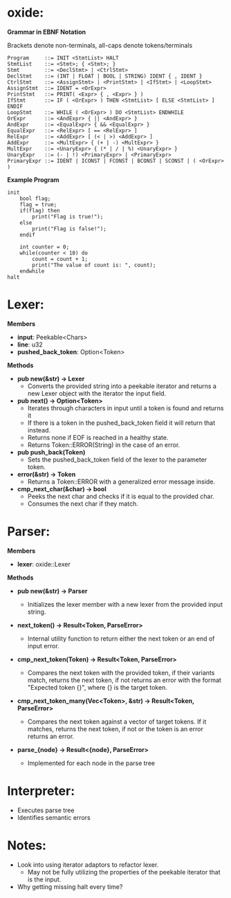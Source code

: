 # oxide:

**Grammar in EBNF Notation**

Brackets denote non-terminals, all-caps denote tokens/terminals
```
Program     ::= INIT <StmtList> HALT
StmtList    ::= <Stmt>; { <Stmt>; }
Stmt        ::= <DeclStmt> | <CtrlStmt>
DeclStmt    ::= (INT | FLOAT | BOOL | STRING) IDENT { , IDENT }
CtrlStmt    ::= <AssignStmt> | <PrintStmt> | <IfStmt> | <LoopStmt>
AssignStmt  ::= IDENT = <OrExpr>
PrintStmt   ::= PRINT( <Expr> { , <Expr> } )
IfStmt      ::= IF ( <OrExpr> ) THEN <StmtList> [ ELSE <StmtList> ] ENDIF
LoopStmt    ::= WHILE ( <OrExpr> ) DO <StmtList> ENDWHILE
OrExpr      ::= <AndExpr> { || <AndExpr> }
AndExpr     ::= <EqualExpr> { && <EqualExpr> }
EqualExpr   ::= <RelExpr> [ == <RelExpr> ]
RelExpr     ::= <AddExpr> [ (< | >) <AddExpr> ]
AddExpr     ::= <MultExpr> { (+ | -) <MultExpr> }
MultExpr    ::= <UnaryExpr> { (* | / | %) <UnaryExpr> }
UnaryExpr   ::= (- | !) <PrimaryExpr> | <PrimaryExpr>
PrimaryExpr ::= IDENT | ICONST | FCONST | BCONST | SCONST | ( <OrExpr> )
```

**Example Program**

```
init
    bool flag;
    flag = true;
    if(flag) then
        print("Flag is true!");
    else
        print("Flag is false!");
    endif

    int counter = 0;
    while(counter < 10) do
        count = count + 1;
        print("The value of count is: ", count);
    endwhile
halt
```

# Lexer:

**Members**

- **input**: Peekable\<Chars>
- **line**: u32
- **pushed_back_token**: Option\<Token>

**Methods**

- **pub new(&str) -> Lexer**
  - Converts the provided string into a peekable iterator and returns a new Lexer object with the iterator the input field.
- **pub next() -> Option\<Token>**
  - Iterates through characters in input until a token is found and returns it
  - If there is a token in the pushed_back_token field it will return that instead.
  - Returns none if EOF is reached in a healthy state.
  - Returns Token::ERROR(String) in the case of an error.
- **pub push_back(Token)**
  - Sets the pushed_back_token field of the lexer to the parameter token.
- **error(&str) -> Token**
  - Returns a Token::ERROR with a generalized error message inside.
- **cmp_next_char(&char) -> bool**
  - Peeks the next char and checks if it is equal to the provided char.
  - Consumes the next char if they match.

# Parser:

**Members**

- **lexer**: oxide::Lexer

**Methods**

- **pub new(&str) -> Parser**

  - Initializes the lexer member with a new lexer from the provided input string.

- **next_token() -> Result\<Token, ParseError>**

  - Internal utility function to return either the next token or an end of input error.

- **cmp_next_token(Token) -> Result\<Token, ParseError>**

  - Compares the next token with the provided token, if their variants match, returns the next token, if not returns an error with the format "Expected token {}", where {} is the target token.

- **cmp_next_token_many(Vec\<Token>, &str) -> Result\<Token, ParseError>**

  - Compares the next token against a vector of target tokens. If it matches, returns the next token, if not or the token is an error returns an error.

- **parse\_{node} -> Result\<{node}, ParseError>**
  - Implemented for each node in the parse tree

# Interpreter:

- Executes parse tree
- Identifies semantic errors

# Notes:

- Look into using iterator adaptors to refactor lexer.
  - May not be fully utilizing the properties of the peekable iterator that is the input.
- Why getting missing halt every time?
